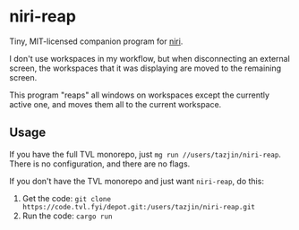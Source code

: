 niri-reap
=========

Tiny, MIT-licensed companion program for [niri](https://github.com/YaLTeR/niri).

I don't use workspaces in my workflow, but when disconnecting an external
screen, the workspaces that it was displaying are moved to the remaining screen.

This program "reaps" all windows on workspaces except the currently active one,
and moves them all to the current workspace.

## Usage

If you have the full TVL monorepo, just `mg run //users/tazjin/niri-reap`. There
is no configuration, and there are no flags.

If you don't have the TVL monorepo and just want `niri-reap`, do this:

1. Get the code: `git clone https://code.tvl.fyi/depot.git:/users/tazjin/niri-reap.git`
2. Run the code: `cargo run`

